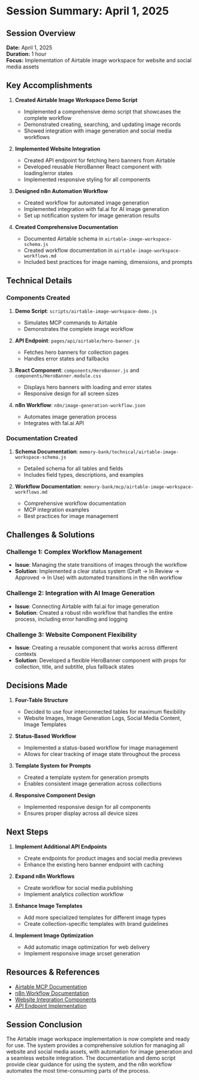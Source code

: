 # Session Summary: April 1, 2025

## Session Overview

**Date:** April 1, 2025  
**Duration:** 1 hour  
**Focus:** Implementation of Airtable image workspace for website and social media assets

## Key Accomplishments

1. **Created Airtable Image Workspace Demo Script**
   - Implemented a comprehensive demo script that showcases the complete workflow
   - Demonstrated creating, searching, and updating image records
   - Showed integration with image generation and social media workflows

2. **Implemented Website Integration**
   - Created API endpoint for fetching hero banners from Airtable
   - Developed reusable HeroBanner React component with loading/error states
   - Implemented responsive styling for all components

3. **Designed n8n Automation Workflow**
   - Created workflow for automated image generation
   - Implemented integration with fal.ai for AI image generation
   - Set up notification system for image generation results

4. **Created Comprehensive Documentation**
   - Documented Airtable schema in `airtable-image-workspace-schema.js`
   - Created workflow documentation in `airtable-image-workspace-workflows.md`
   - Included best practices for image naming, dimensions, and prompts

## Technical Details

### Components Created

1. **Demo Script**: `scripts/airtable-image-workspace-demo.js`
   - Simulates MCP commands to Airtable
   - Demonstrates the complete image workflow

2. **API Endpoint**: `pages/api/airtable/hero-banner.js`
   - Fetches hero banners for collection pages
   - Handles error states and fallbacks

3. **React Component**: `components/HeroBanner.js` and `components/HeroBanner.module.css`
   - Displays hero banners with loading and error states
   - Responsive design for all screen sizes

4. **n8n Workflow**: `n8n/image-generation-workflow.json`
   - Automates image generation process
   - Integrates with fal.ai API

### Documentation Created

1. **Schema Documentation**: `memory-bank/technical/airtable-image-workspace-schema.js`
   - Detailed schema for all tables and fields
   - Includes field types, descriptions, and examples

2. **Workflow Documentation**: `memory-bank/mcp/airtable-image-workspace-workflows.md`
   - Comprehensive workflow documentation
   - MCP integration examples
   - Best practices for image management

## Challenges & Solutions

### Challenge 1: Complex Workflow Management
- **Issue**: Managing the state transitions of images through the workflow
- **Solution**: Implemented a clear status system (Draft → In Review → Approved → In Use) with automated transitions in the n8n workflow

### Challenge 2: Integration with AI Image Generation
- **Issue**: Connecting Airtable with fal.ai for image generation
- **Solution**: Created a robust n8n workflow that handles the entire process, including error handling and logging

### Challenge 3: Website Component Flexibility
- **Issue**: Creating a reusable component that works across different contexts
- **Solution**: Developed a flexible HeroBanner component with props for collection, title, and subtitle, plus fallback states

## Decisions Made

1. **Four-Table Structure**
   - Decided to use four interconnected tables for maximum flexibility
   - Website Images, Image Generation Logs, Social Media Content, Image Templates

2. **Status-Based Workflow**
   - Implemented a status-based workflow for image management
   - Allows for clear tracking of image state throughout the process

3. **Template System for Prompts**
   - Created a template system for generation prompts
   - Enables consistent image generation across collections

4. **Responsive Component Design**
   - Implemented responsive design for all components
   - Ensures proper display across all device sizes

## Next Steps

1. **Implement Additional API Endpoints**
   - Create endpoints for product images and social media previews
   - Enhance the existing hero banner endpoint with caching

2. **Expand n8n Workflows**
   - Create workflow for social media publishing
   - Implement analytics collection workflow

3. **Enhance Image Templates**
   - Add more specialized templates for different image types
   - Create collection-specific templates with brand guidelines

4. **Implement Image Optimization**
   - Add automatic image optimization for web delivery
   - Implement responsive image srcset generation

## Resources & References

- [Airtable MCP Documentation](memory-bank/mcp/airtable-mcp-workflows.md)
- [n8n Workflow Documentation](n8n/image-generation-workflow.json)
- [Website Integration Components](components/HeroBanner.js)
- [API Endpoint Implementation](pages/api/airtable/hero-banner.js)

## Session Conclusion

The Airtable image workspace implementation is now complete and ready for use. The system provides a comprehensive solution for managing all website and social media assets, with automation for image generation and a seamless website integration. The documentation and demo script provide clear guidance for using the system, and the n8n workflow automates the most time-consuming parts of the process.
